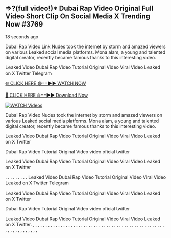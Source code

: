 ## =>?(full video!)* Dubai Rap Video Original Full Video Short Clip On Social Media X Trending Now #3769

18 seconds ago

Dubai Rap Video Link Nudes took the internet by storm and amazed viewers on various Leaked social media platforms. Mona alam, a young and talented digital creator, recently became famous thanks to this interesting video.

L𝚎aked Video Dubai Rap Video Tutorial Original Video Viral Video L𝚎aked on X Twitter Telegram

[🌐 CLICK HERE 🟢==►► WATCH NOW](https://dekho-ki-hoy-07-2k25.blogspot.com/2025/01/viral-on.html)

[🔴 CLICK HERE 🌐==►► Download Now](https://dekho-ki-hoy-07-2k25.blogspot.com/2025/01/viral-on.html)

[![WATCH Videos](https://i.imgur.com/dJHk4Zq.gif)](https://dekho-ki-hoy-07-2k25.blogspot.com/2025/01/viral-on.html)

Dubai Rap Video Nudes took the internet by storm and amazed viewers on various Leaked social media platforms. Mona alam, a young and talented digital creator, recently became famous thanks to this interesting video.

L𝚎aked Video Dubai Rap Video Tutorial Original Video Viral Video L𝚎aked on X Twitter

Dubai Rap Video Tutorial Original Video video oficial twitter

L𝚎aked Video Dubai Rap Video Tutorial Original Video Viral Video L𝚎aked on X Twitter

. . . . . . . . . L𝚎aked Video Dubai Rap Video Tutorial Original Video Viral Video L𝚎aked on X Twitter Telegram

L𝚎aked Video Dubai Rap Video Tutorial Original Video Viral Video L𝚎aked on X Twitter

Dubai Rap Video Tutorial Original Video video oficial twitter

L𝚎aked Video Dubai Rap Video Tutorial Original Video Viral Video L𝚎aked on X Twitter.
,
,
,
,
,
,
,
,
,
,
,
,
,
,
,
,
,
,
,
,
,
,
,
,
,
,
,
,
,
,
,
,
,
,
,
,
,
,
,
,
,
,
,
,
,
,
,
,
,
,
,
,
,
,
,
,
,
,
,
,
,
,
,
,
,